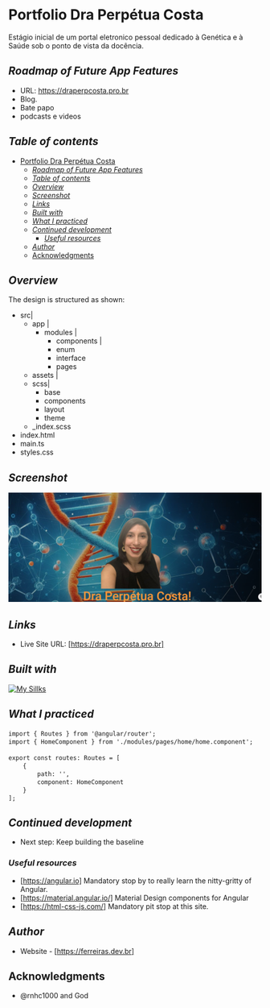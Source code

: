 # Portfolio Dra Perpétua Costa
Estágio inicial de um portal eletronico pessoal dedicado
à Genética e à Saúde sob o ponto de vista da docência.

## _Roadmap of Future App Features_ 
 - URL: https://draperpcosta.pro.br
 - Blog.
 - Bate papo
 - podcasts e videos 


## _Table of contents_
- [Portfolio Dra Perpétua Costa](#portfolio-dra-perpétua-costa)
  - [_Roadmap of Future App Features_](#roadmap-of-future-app-features)
  - [_Table of contents_](#table-of-contents)
  - [_Overview_](#overview)
  - [_Screenshot_](#screenshot)
  - [_Links_](#links)
  - [_Built with_](#built-with)
  - [_What I practiced_](#what-i-practiced)
  - [_Continued development_](#continued-development)
    - [_Useful resources_](#useful-resources)
  - [_Author_](#author)
  - [Acknowledgments](#acknowledgments)
## _Overview_
The design is structured as shown:
- src|
  - app |
     - modules |
          -  components |
          -  enum
          -  interface
          -  pages 
  - assets |
  - scss|
    - base
    -  components
    -  layout
    -  theme
  - _index.scss
- index.html
- main.ts
- styles.css 

## _Screenshot_
[![](./draPerpCostaReadme.png)](https://draperpcosta.pro.br)
## _Links_
- Live Site URL: [https://draperpcosta.pro.br] 
## _Built with_
[![My Sillks](https://skillicons.dev/icons?i=ts,angular,firebase,git,materialui,html,css,nginx,docker,redhat,aws,vscode)](https://skillicons.dev)

 ## _What I practiced_
``` tsx
import { Routes } from '@angular/router';
import { HomeComponent } from './modules/pages/home/home.component';

export const routes: Routes = [
    {
        path: '',
        component: HomeComponent    
    }
];

``` 
## _Continued development_
- Next step: Keep building the baseline 
### _Useful resources_
- [https://angular.io] Mandatory stop by to really learn the nitty-gritty of Angular.
- [https://material.angular.io/] Material Design components for Angular
- [https://html-css-js.com/] Mandatory pit stop at this site.
## _Author_
- Website - [https://ferreiras.dev.br] 
## Acknowledgments
- @rnhc1000 and God

